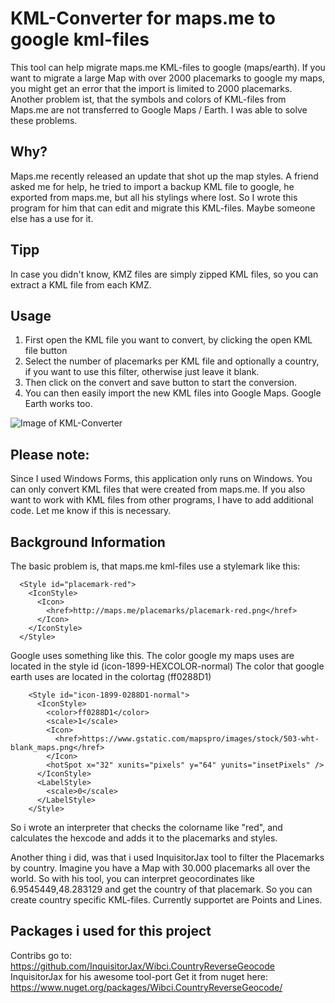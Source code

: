 # KML-Converter for maps.me to google kml-files
This tool can help migrate maps.me KML-files to google (maps/earth). 
If you want to migrate a large Map with over 2000 placemarks to google my maps,
you might get an error that the import is limited to 2000 placemarks. 
Another problem ist, that the symbols and colors of KML-files from Maps.me are not transferred to Google Maps / Earth. I was able to solve these problems.

## Why?
Maps.me recently released an update that shot up the map styles. A friend asked me for help, he tried to import a backup KML file to google, he exported from maps.me, but all his stylings where lost. So I wrote this program for him that can edit and migrate this KML-files. Maybe someone else has a use for it.

## Tipp
In case you didn't know, KMZ files are simply zipped KML files, so you can extract a KML file from each KMZ.

## Usage
1. First open the KML file you want to convert, by clicking the open KML file button
2. Select the number of placemarks per KML file and optionally a country, if you want to use this filter, otherwise just leave it blank.
3. Then click on the convert and save button to start the conversion.
4. You can then easily import the new KML files into Google Maps. Google Earth works too.

![Image of KML-Converter](https://www.frederikm.de/wp-content/uploads/2020/12/MapsPort.png)

## Please note:
Since I used Windows Forms, this application only runs on Windows.
You can only convert KML files that were created from maps.me.
If you also want to work with KML files from other programs, I have to add additional code. 
Let me know if this is necessary.

## Background Information
The basic problem is, that maps.me kml-files use a stylemark like this:
```
  <Style id="placemark-red">
    <IconStyle>
      <Icon>
        <href>http://maps.me/placemarks/placemark-red.png</href>
      </Icon>
    </IconStyle>
  </Style>
```

Google uses something like this.
The color google my maps uses are located in the style id (icon-1899-HEXCOLOR-normal)
The color that google earth uses are located in the colortag (<color>ff0288D1</color>)
```
    <Style id="icon-1899-0288D1-normal">
      <IconStyle>
        <color>ff0288D1</color>
        <scale>1</scale>
        <Icon>
          <href>https://www.gstatic.com/mapspro/images/stock/503-wht-blank_maps.png</href>
        </Icon>
        <hotSpot x="32" xunits="pixels" y="64" yunits="insetPixels" />
      </IconStyle>
      <LabelStyle>
        <scale>0</scale>
      </LabelStyle>
    </Style>
```
So i wrote an interpreter that checks the colorname like "red", and calculates the hexcode and adds it to the placemarks and styles.

Another thing i did, was that i used InquisitorJax tool to filter the Placemarks by country.
Imagine you have a Map with 30.000 placemarks all over the world. So with his tool, you can interpret geocordinates like <coordinates>6.9545449,48.283129</coordinates>
and get the country of that placemark. So you can create country specific KML-files. Currently supportet are Points and Lines.

## Packages i used for this project
Contribs go to: https://github.com/InquisitorJax/Wibci.CountryReverseGeocode InquisitorJax for his awesome tool-port
Get it from nuget here: https://www.nuget.org/packages/Wibci.CountryReverseGeocode/

